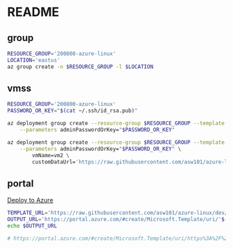 # README

## group 

```bash
RESOURCE_GROUP='200800-azure-linux'
LOCATION='eastus'
az group create -n $RESOURCE_GROUP -l $LOCATION
```

## vmss 

```bash
RESOURCE_GROUP='200800-azure-linux'
PASSWORD_OR_KEY="$(cat ~/.ssh/id_rsa.pub)"

az deployment group create --resource-group $RESOURCE_GROUP --template-file azuredeploy.json \
    --parameters adminPasswordOrKey="$PASSWORD_OR_KEY"

az deployment group create --resource-group $RESOURCE_GROUP --template-file azuredeploy.json \
    --parameters adminPasswordOrKey="$PASSWORD_OR_KEY" \
        vmName=vm2 \
        customDataUrl='https://raw.githubusercontent.com/asw101/azure-linux/dev/00-vmss/cloud-init/cloud-init.sh'
```

## portal 

[Deploy to Azure](https://portal.azure.com/#create/Microsoft.Template/uri/https%3A%2F%2Fraw.githubusercontent.com%2Fasw101%2Fazure-linux%2Fdev%2F00-vmss%2Fazuredeploy.json)

```bash
TEMPLATE_URL='https://raw.githubusercontent.com/asw101/azure-linux/dev/00-vmss/azuredeploy.json'
OUTPUT_URL='https://portal.azure.com/#create/Microsoft.Template/uri/'$(printf "$TEMPLATE_URL" | jq -s -R -r @uri )
echo $OUTPUT_URL

# https://portal.azure.com/#create/Microsoft.Template/uri/https%3A%2F%2Fraw.githubusercontent.com%2Fasw101%2Fazure-linux%2Fdev%2F00-vmss%2Fazuredeploy.json
```


